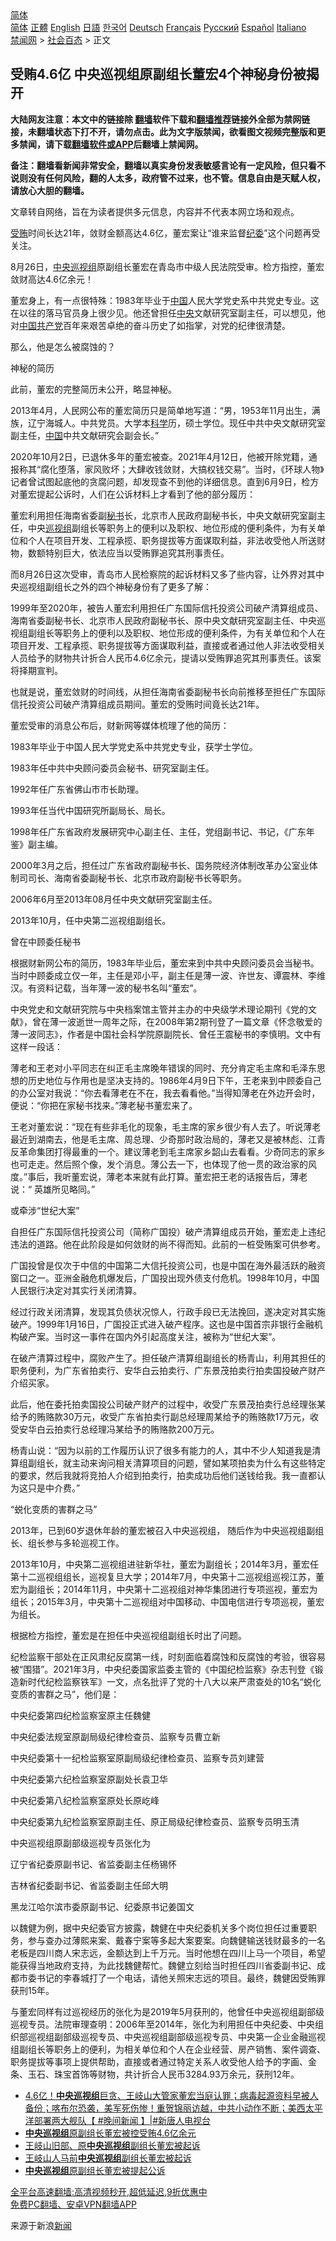  <!-- 面包屑导航 --> <div class="breadcrumb"><!-- GTranslate: https://gtranslate.io/ -->  <div class="switcher notranslate">  <div class="selected">  <a href="#" onclick="return false;"> 简体</a>  </div>  <div class="option">  <a href="https://www.bannedbook.org" onclick="doGTranslate('zh-CN|zh-CN');jQuery('div.switcher div.selected a').html(jQuery(this).html());return false;" title="简体中文" class="nturl selected"> 简体</a>  <a href="https://www.bannedbook.org/zh-tw/" onclick="doGTranslate('zh-CN|zh-TW');jQuery('div.switcher div.selected a').html(jQuery(this).html());return false;" title="繁體中文" class="nturl"> 正體</a>  <a href="https://www.bannedbook.org/en/" onclick="doGTranslate('zh-CN|en');jQuery('div.switcher div.selected a').html(jQuery(this).html());return false;" title="English" class="nturl"> English</a>  <a href="https://www.bannedbook.org/ja/" onclick="doGTranslate('zh-CN|ja');jQuery('div.switcher div.selected a').html(jQuery(this).html());return false;" title="日本語" class="nturl"> 日語</a>  <a href="https://www.bannedbook.org/ko/" onclick="doGTranslate('zh-CN|ko');jQuery('div.switcher div.selected a').html(jQuery(this).html());return false;" title="한국어" class="nturl"> 한국어</a>  <a href="https://www.bannedbook.org/de/" onclick="doGTranslate('zh-CN|de');jQuery('div.switcher div.selected a').html(jQuery(this).html());return false;" title="Deutsch" class="nturl"> Deutsch</a>  <a href="https://www.bannedbook.org/fr/" onclick="doGTranslate('zh-CN|fr');jQuery('div.switcher div.selected a').html(jQuery(this).html());return false;" title="Français" class="nturl"> Français</a>  <a href="https://www.bannedbook.org/ru/" onclick="doGTranslate('zh-CN|ru');jQuery('div.switcher div.selected a').html(jQuery(this).html());return false;" title="Русский" class="nturl"> Русский</a>  <a href="https://www.bannedbook.org/es/" onclick="doGTranslate('zh-CN|es');jQuery('div.switcher div.selected a').html(jQuery(this).html());return false;" title="Español" class="nturl"> Español</a>  <a href="https://www.bannedbook.org/it/" onclick="doGTranslate('zh-CN|it');jQuery('div.switcher div.selected a').html(jQuery(this).html());return false;" title="Italiano" class="nturl"> Italiano</a>  </div>  </div>      <div class='breadcrumb-sub'><!-- Breadcrumb NavXT 6.3.0 --> <a href="https://www.bannedbook.org/" class="home">禁闻网</a> &gt; <a href="https://www.bannedbook.org/bnews/baitai/" class="category">社会百态</a> &gt; 正文</div></div><h2>受贿4.6亿 中央巡视组原副组长董宏4个神秘身份被揭开</h2> <p class="notice"><b>大陆网友注意：本文中的链接除 <a href="https://github.com/bannedbook/fanqiang" >翻墙</a>软件下载和<a href="https://github.com/killgcd/justmysocks/blob/master/README.md">翻墙推荐</a>链接外全部为禁网链接，未翻墙状态下打不开，请勿点击。此为文字版禁闻，欲看图文视频完整版和更多禁闻，请下载<a href="https://github.com/bannedbook/fanqiang">翻墙软件或APP</a>后翻墙上禁闻网。</p><p>备注：翻墙看新闻非常安全，翻墙以真实身份发表敏感言论有一定风险，但只看不说则没有任何风险，翻的人太多，政府管不过来，也不管。信息自由是天赋人权，请放心大胆的翻墙。</b></p>  <div class="entry"> <p>文章转自网络，旨在为读者提供多元信息，内容并不代表本网立场和观点。</p> <p><a href="https://www.bannedbook.org/bnews/tag/%E5%8F%97%E8%B4%BF/" class="st_tag internal_tag" rel="tag" title="标签 受贿 下的日志">受贿</a>时间长达21年，敛财金额高达4.6亿，董宏案让“谁来监督<a href="https://www.bannedbook.org/bnews/tag/%e7%ba%aa%e5%a7%94/" class="st_tag internal_tag" rel="tag" title="标签 纪委 下的日志">纪委</a>”这个问题再受关注。</p> <p>8月26日，<a href="https://www.bannedbook.org/bnews/tag/%E4%B8%AD%E5%A4%AE%E5%B7%A1%E8%A7%86%E7%BB%84/" class="st_tag internal_tag" rel="tag" title="标签 中央巡视组 下的日志">中央巡视组</a>原副组长董宏在青岛市中级人民法院受审。检方指控，董宏敛财高达4.6亿余元！</p> <p>董宏身上，有一点很特殊：1983年毕业于<span class='wp_keywordlink_affiliate'><a href="https://www.bannedbook.org/" title="中国" target="_blank">中国</a></span>人民大学党史系中共党史专业。这在以往的落马官员身上很少见。他还曾担任<a href="https://www.bannedbook.org/bnews/tag/%E4%B8%AD%E5%A4%AE/" class="st_tag internal_tag" rel="tag" title="标签 中央 下的日志">中央</a>文献研究室副主任，可以想见，他对<a href="https://www.bannedbook.org/bnews/tag/%e4%b8%ad%e5%9b%bd%e5%85%b1%e4%ba%a7%e5%85%9a/" class="st_tag internal_tag" rel="tag" title="标签 中国共产党 下的日志">中国共产党</a>百年来艰苦卓绝的奋斗历史了如指掌，对党的纪律很清楚。</p> <p>那么，他是怎么被腐蚀的？</p> <p>神秘的简历</p> <p>此前，董宏的完整简历未公开，略显神秘。</p> <p>2013年4月，人民网公布的董宏简历只是简单地写道：“男，1953年11月出生，满族，辽宁海城人。中共党员。大学本<span class='wp_keywordlink'><a href="https://www.bannedbook.org/forum11/topic309.html" title="禁片：“科学”的棍子" target="_blank">科学</a></span>历，硕士学位。现任中共中央文献研究室副主任，<a href="https://www.bannedbook.org/bnews/tag/%E4%B8%AD%E5%9B%BD/" class="st_tag internal_tag" rel="tag" title="标签 中国 下的日志">中国</a>中共文献研究会副会长。”</p> <p>2020年10月2日，已退休多年的董宏被查。2021年4月12日，他被开除党籍，通报称其“腐化堕落，家风败坏；大肆收钱敛财，大搞权钱交易”。当时，《环球人物》记者曾试图起底他的贪腐问题，却发现查不到他的详细信息。直到6月9日，检方对董宏提起公诉时，人们在公诉材料上才看到了他的部分履历：</p> <p>董宏利用担任海南省委副<a href="https://www.bannedbook.org/bnews/tag/%E7%A7%98%E4%B9%A6/" class="st_tag internal_tag" rel="tag" title="标签 秘书 下的日志">秘书</a>长，北京市人民政府副秘书长，中央文献研究室副主任，中央<a href="https://www.bannedbook.org/bnews/tag/%e5%b7%a1%e8%a7%86%e7%bb%84/" class="st_tag internal_tag" rel="tag" title="标签 巡视组 下的日志">巡视组</a>副组长等职务上的便利以及职权、地位形成的便利条件，为有关单位和个人在项目开发、工程承揽、职务提拔等方面谋取利益，非法收受他人所送财物，数额特别巨大，依法应当以受贿罪追究其刑事责任。</p> <p>而8月26日这次受审，青岛市人民检察院的起诉材料又多了些内容，让外界对其中央巡视组副组长之外的四个神秘身份有了更多了解：</p> <p>1999年至2020年，被告人董宏利用担任广东国际信托投资公司破产清算组成员、海南省委副秘书长、北京市人民政府副秘书长、原中央文献研究室副主任、中央巡视组副组长等职务上的便利以及职权、地位形成的便利条件，为有关单位和个人在项目开发、工程承揽、职务提拔等方面谋取利益，直接或者通过他人非法收受相关人员给予的财物共计折合人民币4.6亿余元，提请以受贿罪追究其刑事责任。该案将择期宣判。</p> <p>也就是说，董宏敛财的时间线，从担任海南省委副秘书长向前推移至担任广东国际信托投资公司破产清算组成员期间。董宏的受贿时间竟长达21年。</p>  <p>董宏受审的消息公布后，财新网等媒体梳理了他的简历：</p> <p>1983年毕业于中国人民大学党史系中共党史专业，获学士学位。</p> <p>1983年任中共中央顾问委员会秘书、研究室副主任。</p> <p>1992年任广东省佛山市市长助理。</p> <p>1993年任当代中国研究所副局长、局长。</p> <p>1998年任广东省政府发展研究中心副主任、主任，党组副书记、书记，《广东年鉴》副主编。</p> <p>2000年3月之后，担任过广东省政府副秘书长、国务院经济体制改革办公室业体制司司长、海南省委副秘书长、北京市政府副秘书长等职务。</p> <p>2006年6月至2013年08月任中央文献研究室副主任。</p> <p>2013年10月，任中央第二巡视组副组长。</p> <p>曾在中顾委任秘书</p> <p>根据财新网公布的简历，1983年毕业后，董宏来到中共中央顾问委员会当秘书。当时中顾委成立仅一年，主任是邓小平，副主任是薄一波、许世友、谭震林、李维汉。有资料记载，当年薄一波的秘书名叫“董宏”。</p> <p>中央党史和文献研究院与中央档案馆主管并主办的中央级学术理论期刊《党的文献》，曾在薄一波逝世一周年之际，在2008年第2期刊登了一篇文章《怀念敬爱的薄一波同志》，作者是中国社会科学院原副院长、曾任王震秘书的李慎明。文中有这样一段话：</p> <p>薄老和王老对小平同志在纠正毛主席晚年错误的同时、充分肯定毛主席和毛泽东思想的历史地位与作用也是坚决支持的。1986年4月9日下午，王老来到中顾委自己的办公室对我说：“你去看薄老在不在，我去看看他。”当得知薄老在外边开会时，便说：“你把在家秘书找来。”薄老秘书董宏来了。</p>  <p>王老对董宏说：“现在有些非毛化的现象，毛主席的家乡很少有人去了。听说薄老最近到湖南去，他是毛主席、周总理、少奇那时政治局的，薄老又是被林彪、江青反革命集团打得最重的一个。建议薄老到毛主席家乡韶山去看看。少奇同志的家乡也可走走。然后照个像，发个消息。薄公去一下，也体现了他一贯的政治家的风度。”事后，我听董宏说，薄老本来就有此打算。董宏把王老的话报告后，薄老说：“ 英雄所见略同。”</p> <p>或牵涉“世纪大案”</p> <p>自担任广东国际信托投资公司（简称广国投）破产清算组成员开始，董宏走上违纪违法的道路。他在此阶段是如何敛财的尚不得而知。此前的一桩受贿案可供参考。</p> <p>广国投曾是仅次于中信的中国第二大信托投资公司，也是中国在海外最活跃的融资窗口之一。亚洲金融危机爆发后，广国投出现外债支付危机。1998年10月，中国人民银行决定对其实行关闭清算。</p> <p>经过行政关闭清算，发现其负债状况惊人，行政手段已无法挽回，遂决定对其实施破产。1999年1月16日，广国投正式进入破产程序。这也是中国首宗非银行金融机构破产案。当时这一事件在国内外引起高度关注，被称为“世纪大案”。</p> <p>在破产清算过程中，腐败产生了。担任破产清算组副组长的杨青山，利用其担任的职务便利，为广东省拍卖行、安华白云拍卖行、广东景茂拍卖行拍卖国投破产财产介绍买家。</p> <p>此后，他在委托拍卖国投公司破产财产的过程中，收受广东景茂拍卖行总经理张某给予的贿赂款30万元，收受广东省拍卖行副总经理周某给予的贿赂款17万元，收受安华白云拍卖行总经理冯某给予的贿赂款200万元。</p> <p>杨青山说：“因为以前的工作履历认识了很多有能力的人，其中不少人知道我是清算组副组长，就主动来询问相关清算项目的问题，譬如某项拍卖为什么有这些特定的要求，然后我就将竞拍人介绍到拍卖行，拍卖成功后他们送钱给我。我一直都认为这只是中介费。”</p> <p>“蜕化变质的害群之马”</p> <p>2013年，已到60岁退休年龄的董宏被召入中央巡视组， 随后作为中央巡视组副组长、组长参与多轮巡视工作。</p> <p>2013年10月，中央第二巡视组进驻新华社，董宏为副组长；2014年3月，董宏任第十二巡视组组长，巡视复旦大学；2014年7月，中央第十二巡视组巡视江苏，董宏为副组长；2014年11月，中央第十二巡视组对神华集团进行专项巡视，董宏为组长；2015年3月，中央第十二巡视组对中国移动、中国电信进行专项巡视，董宏为组长。</p> <p>根据检方指控，董宏是在担任中央巡视组副组长时出了问题。</p> <p>纪检监察干部处在正风肃纪反腐第一线，时刻面临着腐蚀和反腐蚀的考验，很容易被“围猎”。2021年3月，中央纪委国家监委主管的《中国纪检监察》杂志刊登《锻造新时代纪检监察铁军》一文，点名批评了党的十八大以来严肃查处的10名“蜕化变质的害群之马”，他们是：</p>  <p>中央纪委第四纪检监察室原主任魏健</p> <p>中央纪委法规室原副局级纪律检查员、监察专员曹立新</p> <p>中央纪委第十一纪检监察室原副局级纪律检查员、监察专员刘建营</p> <p>中央纪委第六纪检监察室原副处长袁卫华</p> <p>中央纪委第八纪检监察室原处长原屹峰</p> <p>中央纪委第九纪检监察室原副主任、原正局级纪律检查员、监察专员明玉清</p> <p>中央巡视组原副部级巡视专员张化为</p> <p>辽宁省纪委原副书记、省监委副主任杨锡怀</p> <p>吉林省纪委副书记、省监委副主任邱大明</p> <p>黑龙江哈尔滨市委原副书记、纪委原书记姜国文</p> <p>以魏健为例，据中央纪委官方披露，魏健在中央纪委机关多个岗位担任过重要职务，参与查办过薄熙来案、戴春宁案等多起大案要案。向魏健输送钱财最多的一名老板是四川商人宋志远，金额达到上千万元。当时他想在四川上马一个项目，希望能获得当地政府支持，为此找魏健帮忙。魏健立刻给当时担任四川省委副书记、成都市委书记的李春城打了一个电话，请他关照宋志远的项目。最终，魏健因受贿罪获刑15年。</p> <p>与董宏同样有过巡视经历的张化为是2019年5月获刑的，他曾任中央巡视组副部级巡视专员。法院审理查明：2006年至2014年，张化为利用担任中央纪委、中央组织部巡视组副部级巡视专员、中央巡视组副部级巡视专员、中央第一企业金融巡视组副组长等职务上的便利，为相关单位和个人在企业经营、房产销售、案件调查、职务提拔等事项上提供帮助，直接或者通过特定关系人收受他人给予的字画、金条、玉石、珠宝首饰等财物，共计折合人民币3284.93万余元，获刑12年。</p> <ul class='op-related-articles' title='相关阅读'> <li><a href='https://www.bannedbook.org/bnews/bannedvideo/20210827/1614116.html' target='_blank'>4.6亿！<b>中央巡视组</b>巨贪、王岐山大管家董宏当庭认罪；病毒起源资料早被人备份；喀布尔恐袭，美军死伤惨！重贺锦丽访越，中共小动作不断；美西太平洋部署两大舰队【 #晚间新闻 】|#新唐人电视台</a></li> <li><a href='https://www.bannedbook.org/bnews/ssgc/20210827/1613965.html' target='_blank'><b>中央巡视组</b>原副组长董宏被控受贿4.6亿余元</a></li> <li><a href='https://www.bannedbook.org/bnews/headline/20210610/1564325.html' target='_blank'>王岐山旧部、原<b>中央巡视组</b>副组长董宏被起诉</a></li> <li><a href='https://www.bannedbook.org/bnews/baitai/20210609/1563517.html' target='_blank'>王岐山人马前<b>中央巡视组</b>副组长董宏被起诉</a></li> <li><a href='https://www.bannedbook.org/bnews/baitai/20210609/1563464.html' target='_blank'><b>中央巡视组</b>原副组长董宏被提起公诉</a></li> </ul> <p class="texttj"> <a href="https://github.com/bannedbook/fanqiang/wiki/V2ray%E6%9C%BA%E5%9C%BA" target="_blank">全平台高速翻墙:高清视频秒开,超低延迟,9折优惠中</a><br/> <a href="https://github.com/bannedbook/fanqiang/wiki/%E7%A6%81%E9%97%BB%E7%BD%91%E5%AE%89%E5%8D%93%E7%BF%BB%E5%A2%99%E6%96%B0%E9%97%BBAPP" target="_blank">免费PC翻墙、安卓VPN翻墙APP</a></p> <p>来源于新浪<span class='wp_keywordlink_affiliate'><a href="https://www.bannedbook.org/" title="新闻">新闻</a></span></p><a name='sharetosocial'></a>  <div style="margin-bottom:5px;padding-bottom:5px;clear:both"> <div id="archive-pix-1" class="banner-ads"> <!-- AuctionX Display platform tag START --> <div id="26318x728x90x621x_ADSLOT2" clicktrack="%%CLICK_URL_ESC%%"></div> <!-- AuctionX Display platform tag END --> </div> <div id="archive-pix-2" class="banner-ads"> <!-- AuctionX Display platform tag START --> <div id="26315x300x250x621x_ADSLOT2" clicktrack="%%CLICK_URL_ESC%%"></div> <!-- AuctionX Display platform tag END --> </div> </div>  <div id="archive-pix-1" class="banner-ads"> <!-- AuctionX Display platform tag START --> <div id="26318x728x90x621x_ADSLOT3" clicktrack="%%CLICK_URL_ESC%%"></div> <!-- AuctionX Display platform tag END --> </div> </div><!--END ENTRY--> 